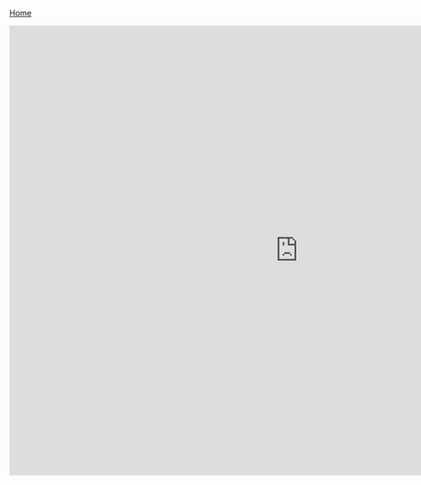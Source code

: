 [Home](index.md)

<iframe width="1025" height="800" frameborder="0" scrolling="no" src="https://onedrive.live.com/embed?resid=25C8D3E72BD39D4%21110&authkey=%21AG4RIWGxPQ4FR8M&em=2&wdAllowInteractivity=False&AllowTyping=True&Item='Calculator'!A1%3AJ34&wdHideGridlines=True&wdInConfigurator=True"></iframe>
